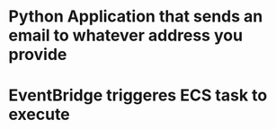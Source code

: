 # Python Application that sends an email to whatever address you provide
# EventBridge triggeres ECS task to execute 
